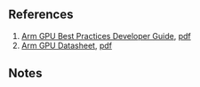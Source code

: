 
## References

1. [Arm GPU Best Practices Developer Guide](https://developer.arm.com/documentation/101897/latest/), [pdf](../pdf/arm_gpu_best_practices_developer_guide_101897_0302_04_en.pdf)
2. [Arm GPU Datasheet](https://developer.arm.com/documentation/102849/latest/), [pdf](../pdf/Arm_GPU_Data_Sheet.pdf)

## Notes

